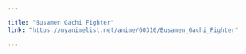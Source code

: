 ```yaml
---

title: "Busamen Gachi Fighter"
link: "https://myanimelist.net/anime/60316/Busamen_Gachi_Fighter"
   
---
```

